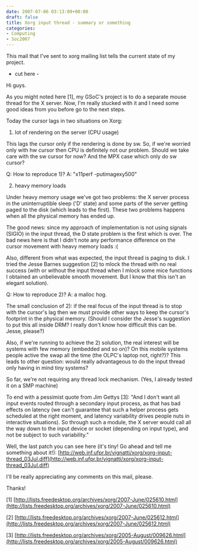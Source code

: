 ```yaml
---
date: 2007-07-06 03:13:09+00:00
draft: false
title: Xorg input thread - summary or something
categories:
- Computing
- Soc2007
---
```


This mail that I've sent to xorg mailing list tells the current state of my project.

- cut here -

Hi guys.

As you might noted here [1], my GSoC's project is to do a separate mouse  thread for the X server. Now, I'm really stucked with it and I need some  good ideas from you before go to the next steps.

Today the cursor lags in two situations on Xorg:

1) lot of rendering on the server (CPU usage)

This lags the cursor only if the rendering is done by sw. So, if we're  worried only with hw cursor then CPU is definitely not our problem.  Should we take care with the sw cursor for now? And the MPX case which  only do sw cursor?

Q: How to reproduce 1)? A: "x11perf -putimagexy500"

2) heavy memory loads

Under heavy memory usage we've got two problems: the X server process in  the uninterruptible sleep ('D' state)  and some parts of the server  getting paged to the disk (which leads to the first). These two problems  happens when all the physical memory has ended up.

The good news: since my approach of implementation is not using signals  (SIGIO) in the input thread, the D state problem is the first which is  over. The bad news here is that I didn't note any performance difference  on the cursor movement with heavy memory loads  :( 

Also, different from what was expected, the input thread is paging to  disk. I tried the Jesse Barnes suggestion [2] to mlock the thread with  no real success (with or without the input thread when I mlock some mice  functions I obtained an unbelievable smooth movement. But I know that  this isn't an elegant solution).

Q: How to reproduce 2)? A: a malloc hog.

The small conclusion of 2): if the real focus of the input thread is to  stop with the cursor's lag then we must provide other ways to keep the  cursor's footprint in the physical memory. (Should I consider the  Jesse's suggestion to put this all inside DRM? I really don't know how  difficult this can be. Jesse, please?)

Also, if we're running to achieve the 2) solution, the real interest  will be systems with few memory (embedded and so on)? On this mobile  systems people active the swap all the time (the OLPC's laptop not,  right?)? This leads to other question: would really advantageous to do  the input thread only having in mind tiny systems?

So far, we're not requiring any thread lock mechanism. (Yes, I already  tested it on a SMP machine)

To end with a pessimist quote from Jim Gettys [3]:
"And I don't want all input events routed through a secondary input  process, as that has bad effects on latency (we can't guarantee that  such a helper process gets scheduled at the right moment, and latency  variability drives people nuts in interactive situations).  So through  such a module, the X server would call all the way down to the input  device or socket (depending on input type), and not be subject to such  variability."

Well, the last patch you can see here (it's tiny! Go ahead and tell me  something about it!):
[http://web.inf.ufpr.br/vignatti/xorg/xorg-input-thread_03Jul.diff](http://web.inf.ufpr.br/vignatti/xorg/xorg-input-thread_03Jul.diff)

I'll be really appreciating any comments on this mail, please.

Thanks!

[1] [http://lists.freedesktop.org/archives/xorg/2007-June/025610.html](http://lists.freedesktop.org/archives/xorg/2007-June/025610.html)

[2] [http://lists.freedesktop.org/archives/xorg/2007-June/025612.html](http://lists.freedesktop.org/archives/xorg/2007-June/025612.html)

[3] [http://lists.freedesktop.org/archives/xorg/2005-August/009626.html](http://lists.freedesktop.org/archives/xorg/2005-August/009626.html)
